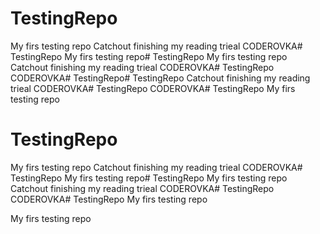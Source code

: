 # TestingRepo
My firs testing repo
Catchout
finishing my reading trieal
CODEROVKA# TestingRepo
My firs testing repo# TestingRepo
My firs testing repo
Catchout
finishing my reading trieal
CODEROVKA# TestingRepo
CODEROVKA# TestingRepo# TestingRepo
Catchout
finishing my reading trieal
CODEROVKA# TestingRepo
CODEROVKA# TestingRepo
My firs testing repo
# TestingRepo
My firs testing repo
Catchout
finishing my reading trieal
CODEROVKA# TestingRepo
My firs testing repo# TestingRepo
My firs testing repo
Catchout
finishing my reading trieal
CODEROVKA# TestingRepo
CODEROVKA# TestingRepo
My firs testing repo

My firs testing repo

